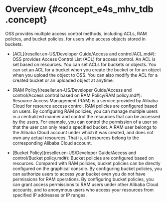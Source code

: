 # Overview {#concept_e4s_mhv_tdb .concept}

OSS provides multiple access control methods, including ACLs, RAM policies, and bucket policies, for users who access objects stored in buckets.

-   [ACL](reseller.en-US/Developer Guide/Access and control/ACL.md#): OSS provides Access Control List \(ACL\) for access control. An ACL is set based on resources. You can set ACLs for buckets or objects. You can set an ACL for a bucket when you create the bucket or for an object when you upload the object to OSS. You can also modify the ACL for a created bucket or an uploaded object at anytime.

-   [RAM Policy](reseller.en-US/Developer Guide/Access and control/Access control based on RAM Policy/RAM policy.md#): Resource Access Management \(RAM\) is a service provided by Alibaba Cloud for resource access control. RAM policies are configured based on users. By configuring RAM policies, you can manage multiple users in a centralized manner and control the resources that can be accessed by the users. For example, you can control the permission of a user so that the user can only read a specified bucket. A RAM user belongs to the Alibaba Cloud account under which it was created, and does not own any actual resources. That is, all resources belong to the corresponding Alibaba Cloud account.

-   [Bucket Policy](reseller.en-US/Developer Guide/Access and control/Bucket policy.md#): Bucket policies are configured based on resources. Compared with RAM policies, bucket policies can be directly configured on the graphical console. By configuring bucket policies, you can authorize users to access your bucket even you do not have permissions for RAM operations. By configuring bucket policies, you can grant access permissions to RAM users under other Alibaba Cloud accounts, and to anonymous users who access your resources from specified IP addresses or IP ranges.


